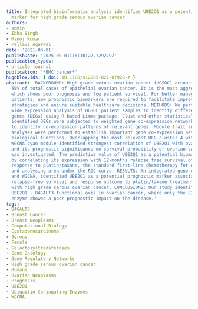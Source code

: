 ```yaml
---
title: Integrated bioinformatic analysis identifies UBE2Q1 as a potential prognostic
  marker for high grade serous ovarian cancer
authors:
- admin
- Ibha Singh
- Manoj Kumar
- Pallavi Agarwal
date: '2021-03-01'
publishDate: '2025-09-01T15:10:27.729279Z'
publication_types:
- article-journal
publication: '*BMC cancer*'
hugoblox.ids: { doi: 10.1186/s12885-021-07928-z }
abstract: 'BACKGROUND: High grade serous ovarian cancer (HGSOC) accounts for nearly
  60% of total cases of epithelial ovarian cancer. It is the most aggressive subtype,
  which shows poor prognosis and low patient survival. For better management of HGSOC
  patients, new prognostic biomarkers are required to facilitate improved treatment
  strategies and ensure suitable healthcare decisions. METHODS: We performed genome
  wide expression analysis of HGSOC patient samples to identify differentially expressed
  genes (DEGs) using R based Limma package, Clust and other statistical tools. The
  identified DEGs were subjected to weighted gene co-expression network analysis (WGCNA)
  to identify co-expression patterns of relevant genes. Module trait and gene ontology
  analyses were performed to establish important gene co-expression networks and their
  biological functions. Overlapping the most relevant DEG cluster 4 with prominent
  WGCNA cyan module identified strongest correlation of UBE2Q1 with ovarian cancer
  and its prognostic significance on survival probability of ovarian cancer patients
  was investigated. The predictive value of UBE2Q1 as a potential biomarker was analysed
  by correlating its expression with 12-months relapse free survival of patients in
  response to platin/taxane, the standard first-line chemotherapy for ovarian cancer,
  and analysing area under the ROC curve. RESULTS: An integrated gene expression analysis
  and WGCNA, identified UBE2Q1 as a potential prognostic marker associated with poor
  relapse-free survival and response outcome to platin/taxane treatment of patients
  with high grade serous ovarian cancer. CONCLUSIONS: Our study identifies a potential
  UBE2Q1 - B4GALT3 functional axis in ovarian cancer, where only the E2 conjugating
  enzyme showed a poor prognostic impact on the disease.'
tags:
- B4GALT3
- Breast Cancer
- Breast Neoplasms
- Computational Biology
- Cystadenocarcinoma
- Serous
- Female
- Galactosyltransferases
- Gene Ontology
- Gene Regulatory Networks
- High grade serous ovarian cancer
- Humans
- Ovarian Neoplasms
- Prognosis
- UBE2Q1
- Ubiquitin-Conjugating Enzymes
- WGCNA
---
```


